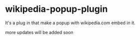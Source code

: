 # wikipedia-popup-plugin
 It's a plug in that make a popup with wikipedia.com embed in it.
 
 more updates will be added soon
